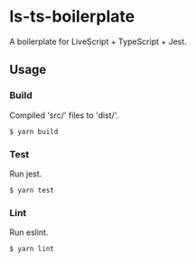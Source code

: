 # ls-ts-boilerplate
A  boilerplate for LiveScript + TypeScript + Jest.
## Usage
### Build
Compiled 'src/' files to 'dist/'.
```console
$ yarn build
```
### Test
Run jest.
```console
$ yarn test
```
### Lint
Run eslint.
```console
$ yarn lint
```